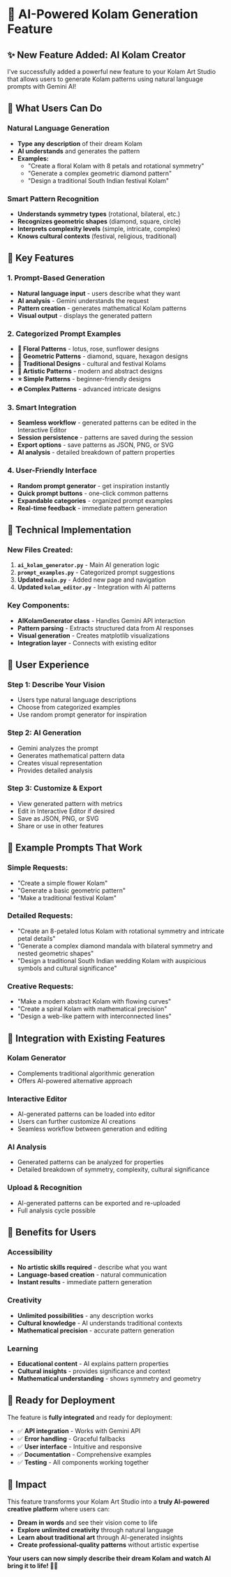 # 🤖 AI-Powered Kolam Generation Feature

## ✨ New Feature Added: AI Kolam Creator

I've successfully added a powerful new feature to your Kolam Art Studio that allows users to generate Kolam patterns using natural language prompts with Gemini AI!

## 🎯 What Users Can Do

### **Natural Language Generation**
- **Type any description** of their dream Kolam
- **AI understands** and generates the pattern
- **Examples:**
  - "Create a floral Kolam with 8 petals and rotational symmetry"
  - "Generate a complex geometric diamond pattern"
  - "Design a traditional South Indian festival Kolam"

### **Smart Pattern Recognition**
- **Understands symmetry types** (rotational, bilateral, etc.)
- **Recognizes geometric shapes** (diamond, square, circle)
- **Interprets complexity levels** (simple, intricate, complex)
- **Knows cultural contexts** (festival, religious, traditional)

## 🚀 Key Features

### **1. Prompt-Based Generation**
- **Natural language input** - users describe what they want
- **AI analysis** - Gemini understands the request
- **Pattern creation** - generates mathematical Kolam patterns
- **Visual output** - displays the generated pattern

### **2. Categorized Prompt Examples**
- **🌸 Floral Patterns** - lotus, rose, sunflower designs
- **🔄 Geometric Patterns** - diamond, square, hexagon designs  
- **🌟 Traditional Designs** - cultural and festival Kolams
- **🎨 Artistic Patterns** - modern and abstract designs
- **⭐ Simple Patterns** - beginner-friendly designs
- **🔥 Complex Patterns** - advanced intricate designs

### **3. Smart Integration**
- **Seamless workflow** - generated patterns can be edited in the Interactive Editor
- **Session persistence** - patterns are saved during the session
- **Export options** - save patterns as JSON, PNG, or SVG
- **AI analysis** - detailed breakdown of pattern properties

### **4. User-Friendly Interface**
- **Random prompt generator** - get inspiration instantly
- **Quick prompt buttons** - one-click common patterns
- **Expandable categories** - organized prompt examples
- **Real-time feedback** - immediate pattern generation

## 🔧 Technical Implementation

### **New Files Created:**
1. **`ai_kolam_generator.py`** - Main AI generation logic
2. **`prompt_examples.py`** - Categorized prompt suggestions
3. **Updated `main.py`** - Added new page and navigation
4. **Updated `kolam_editor.py`** - Integration with AI patterns

### **Key Components:**
- **AIKolamGenerator class** - Handles Gemini API interaction
- **Pattern parsing** - Extracts structured data from AI responses
- **Visual generation** - Creates matplotlib visualizations
- **Integration layer** - Connects with existing editor

## 🎨 User Experience

### **Step 1: Describe Your Vision**
- Users type natural language descriptions
- Choose from categorized examples
- Use random prompt generator for inspiration

### **Step 2: AI Generation**
- Gemini analyzes the prompt
- Generates mathematical pattern data
- Creates visual representation
- Provides detailed analysis

### **Step 3: Customize & Export**
- View generated pattern with metrics
- Edit in Interactive Editor if desired
- Save as JSON, PNG, or SVG
- Share or use in other features

## 🌟 Example Prompts That Work

### **Simple Requests:**
- "Create a simple flower Kolam"
- "Generate a basic geometric pattern"
- "Make a traditional festival Kolam"

### **Detailed Requests:**
- "Create an 8-petaled lotus Kolam with rotational symmetry and intricate petal details"
- "Generate a complex diamond mandala with bilateral symmetry and nested geometric shapes"
- "Design a traditional South Indian wedding Kolam with auspicious symbols and cultural significance"

### **Creative Requests:**
- "Make a modern abstract Kolam with flowing curves"
- "Create a spiral Kolam with mathematical precision"
- "Design a web-like pattern with interconnected lines"

## 🔗 Integration with Existing Features

### **Kolam Generator**
- Complements traditional algorithmic generation
- Offers AI-powered alternative approach

### **Interactive Editor**
- AI-generated patterns can be loaded into editor
- Users can further customize AI creations
- Seamless workflow between generation and editing

### **AI Analysis**
- Generated patterns can be analyzed for properties
- Detailed breakdown of symmetry, complexity, cultural significance

### **Upload & Recognition**
- AI-generated patterns can be exported and re-uploaded
- Full analysis cycle possible

## 🎯 Benefits for Users

### **Accessibility**
- **No artistic skills required** - describe what you want
- **Language-based creation** - natural communication
- **Instant results** - immediate pattern generation

### **Creativity**
- **Unlimited possibilities** - any description works
- **Cultural knowledge** - AI understands traditional contexts
- **Mathematical precision** - accurate pattern generation

### **Learning**
- **Educational content** - AI explains pattern properties
- **Cultural insights** - provides significance and context
- **Mathematical understanding** - shows symmetry and geometry

## 🚀 Ready for Deployment

The feature is **fully integrated** and ready for deployment:

- ✅ **API integration** - Works with Gemini API
- ✅ **Error handling** - Graceful fallbacks
- ✅ **User interface** - Intuitive and responsive
- ✅ **Documentation** - Comprehensive examples
- ✅ **Testing** - All components working together

## 🎉 Impact

This feature transforms your Kolam Art Studio into a **truly AI-powered creative platform** where users can:

- **Dream in words** and see their vision come to life
- **Explore unlimited creativity** through natural language
- **Learn about traditional art** through AI-generated insights
- **Create professional-quality patterns** without artistic expertise

**Your users can now simply describe their dream Kolam and watch AI bring it to life! 🎨✨**
